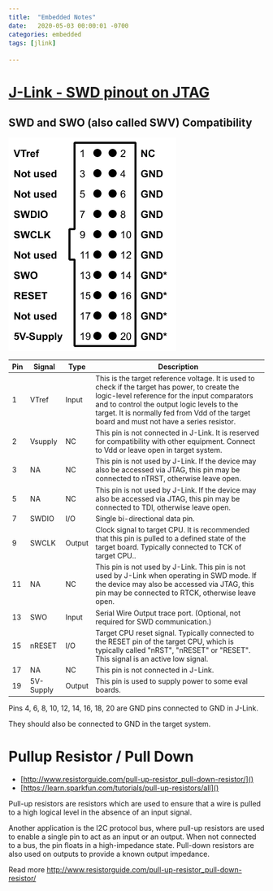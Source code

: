 ```yaml
---
title:  "Embedded Notes"
date:   2020-05-03 00:00:01 -0700
categories: embedded
tags: [jlink]

---
```

# [J-Link - SWD pinout on JTAG](https://www.segger.com/products/debug-probes/j-link/technology/interface-description/) 

## SWD and SWO (also called SWV) Compatibility

![swd jlink](/assets/images/swd-jlink.png)

| Pin  | Signal  |  Type  | Description  |
|------|---------|--------|--------------|
| 1    | VTref   | Input  | This is the target reference voltage. It is used to check if the target has power, to create the logic-level reference for the input comparators and to control the output logic levels to the target. It is normally fed from Vdd of the target board and must not have a series resistor.  |
| 2    | Vsupply  | NC  | This pin is not connected in J-Link. It is reserved for compatibility with other equipment. Connect to Vdd or leave open in target system.  |
| 3    | NA  | NC  | This pin is not used by J-Link. If the device may also be accessed via JTAG, this pin may be connected to nTRST, otherwise leave open.  |
| 5    | NA  | NC  | This pin is not used by J-Link. If the device may also be accessed via JTAG, this pin may be connected to TDI, otherwise leave open.  |
| 7    | SWDIO  | I/O  | Single bi-directional data pin. |
| 9    | SWCLK  | Output  | Clock signal to target CPU. It is recommended that this pin is pulled to a defined state of the target board. Typically connected to TCK of target CPU.. |
| 11    | NA  | NC  | This pin is not used by J-Link. This pin is not used by J-Link when operating in SWD mode. If the device may also be accessed via JTAG, this pin may be connected to RTCK, otherwise leave open.  |
| 13    | SWO  | Input  | Serial Wire Output trace port. (Optional, not required for SWD communication.) |
| 15    | nRESET  | I/O  | Target CPU reset signal. Typically connected to the RESET pin of the target CPU, which is typically called "nRST", "nRESET" or "RESET". This signal is an active low signal. |
| 17    | NA  | NC  | 	This pin is not connected in J-Link.
| 19    | 5V-Supply  | Output  | 	This pin is used to supply power to some eval boards.

Pins 4, 6, 8, 10, 12, 14, 16, 18, 20 are GND pins connected to GND in J-Link. 

They should also be connected to GND in the target system.

# Pullup Resistor / Pull Down

- [http://www.resistorguide.com/pull-up-resistor_pull-down-resistor/]()
- [https://learn.sparkfun.com/tutorials/pull-up-resistors/all]()

Pull-up resistors are resistors which are used to ensure that a wire is pulled to a high logical level in the absence of an input signal.

Another application is the I2C protocol bus, where pull-up resistors are used to enable a single pin to act as an input or an output. When not connected to a bus, the pin floats in a high-impedance state.
Pull-down resistors are also used on outputs to provide a known output impedance.

Read more http://www.resistorguide.com/pull-up-resistor_pull-down-resistor/

